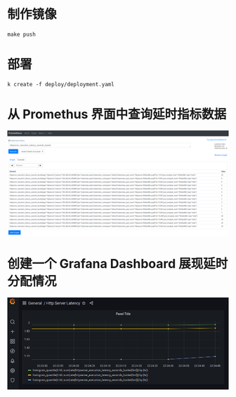 # 制作镜像
```
make push
```
# 部署
```
k create -f deploy/deployment.yaml
```
# 从 Promethus 界面中查询延时指标数据
![延时指标数据](image/延时指标数据.png)
# 创建一个 Grafana Dashboard 展现延时分配情况
![延时分配情况](image/延时分配情况.png)